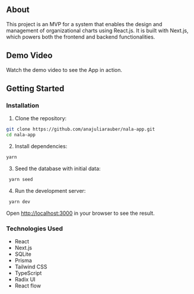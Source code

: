 ## About

This project is an MVP for a system that enables the design and management of organizational charts using React.js. It is built with Next.js, which powers both the frontend and backend functionalities.

## Demo Video

Watch the demo video to see the App in action.

## Getting Started

### Installation

1. Clone the repository:
  ```bash
  git clone https://github.com/anajuliarauber/nala-app.git
  cd nala-app
  ```

2. Install dependencies:
  ```bash
  yarn
  ```

3. Seed the database with initial data:
 ```bash
  yarn seed
  ```

4. Run the development server: 
 ```bash
  yarn dev
  ```
  
  Open [http://localhost:3000](http://localhost:3000) in your browser to see the result.

### Technologies Used

- React
- Next.js
- SQLite
- Prisma
- Tailwind CSS
- TypeScript
- Radix UI
- React flow
